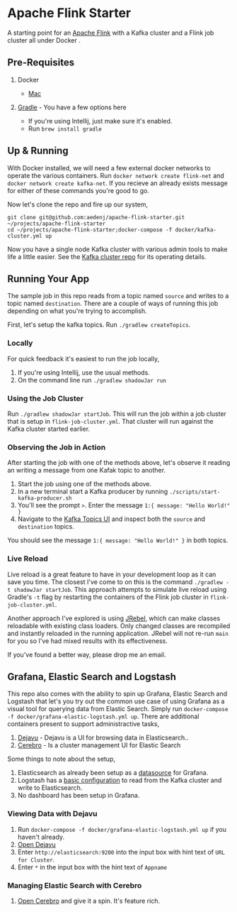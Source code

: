 Apache Flink Starter
===================
A starting point for an [Apache Flink](https://ci.apache.org/projects/flink/flink-docs-master/) with a
Kafka cluster and a Flink job cluster all under Docker .

## Pre-Requisites

1. Docker

    + [Mac](https://download.docker.com/mac/stable/Docker.dmg)

1. [Gradle](https://gradle.org) - You have a few options here
    + If you're using Intellij, just make sure it's enabled.
    + Run `brew install gradle`

## Up & Running

With Docker installed, we will need a few external docker networks to operate the various containers.
Run `docker network create flink-net` and `docker network create kafka-net`. If you recieve an already exists message for either of these commands you're good to go.

Now let's clone the repo and fire up our system,

```
git clone git@github.com:aedenj/apache-flink-starter.git ~/projects/apache-flink-starter
cd ~/projects/apache-flink-starter;docker-compose -f docker/kafka-cluster.yml up
```

Now you have a single node Kafka cluster with various admin tools to make life a little easier. See the [Kafka cluster repo](https://github.com/aedenj/kafka-cluster-starter) for its operating details.

## Running Your App

The sample job in this repo reads from a topic named `source` and writes to a topic named `destination`.
There are a couple of ways of running this job depending on what you're trying to accomplish.

First, let's setup the kafka topics. Run `./gradlew createTopics`.

### Locally

For quick feedback it's easiest to run the job locally,

1. If you're using Intellij, use the usual methods.
1. On the command line run `./gradlew shadowJar run`

### Using the Job Cluster

Run `./gradlew shadowJar startJob`. This will run the job within a job cluster that is setup in `flink-job-cluster.yml`. That cluster will run against the Kafka cluster started earlier.


### Observing the Job in Action

After starting the job with one of the methods above, let's observe it reading an writing a message from one Kafak topic to another.

1. Start the job using one of the methods above.
1. In a new terminal start a Kafka producer by running `./scripts/start-kafka-producer.sh`
1. You'll see the prompt `>`. Enter the message `1:{ message: "Hello World!" }`
1. Navigate to the [Kafka Topics UI](http://localhost:9002/#/) and inspect both the `source` and `destination` topics.

You should see the message `1:{ message: "Hello World!" }` in both topics.


### Live Reload

Live reload is a great feature to have in your development loop as it can save you time. The closest I've come to on this is the command `./gradlew -t shadowJar startJob`. This approach attempts to simulate live reload using Gradle's `-t` flag by restarting the containers of the Flink job cluster in `flink-job-cluster.yml`.

Another approach I've explored is using [JRebel](https://manuals.jrebel.com/jrebel/standalone/index.html), which can make classes reloadable with existing class loaders. Only changed classes are recompiled and instantly reloaded in the running application. JRebel will not re-run `main` for you so I've had mixed results with its effectiveness.

If you've found a better way, please drop me an email.

## Grafana, Elastic Search and Logstash

This repo also comes with the ability to spin up Grafana, Elastic Search and Logstash that let's you try out the common use case of using Grafana as a visual tool for querying data from Elastic Search. Simply run `docker-compose -f docker/grafana-elastic-logstash.yml up`. There are additional containers present to support administractive tasks,

1. [Dejavu](https://github.com/appbaseio/dejavu) - Dejavu is a UI for browsing data in Elasticsearch..
1. [Cerebro](https://github.com/lmenezes/cerebro) - Is a cluster management UI for Elastic Search

Some things to note about the setup,

1. Elasticsearch as already been setup as a [datasource](https://github.com/aedenj/apache-flink-starter/tree/master/conf/grafana/provisioning/datasources) for Grafana.
1. Logstash has a [basic configuration](https://github.com/aedenj/apache-flink-starter/tree/master/conf/logstash) to read from the Kafka cluster and write to Elasticsearch.
1. No dashboard has been setup in Grafana.

### Viewing Data with Dejavu

1. Run `docker-compose -f docker/grafana-elastic-logstash.yml up` if you haven't already.
1. [Open Dejavu](http://localhost:1358/?appname=&url=&mode=edit)
1. Enter `http://elasticsearch:9200` into the input box with hint text of `URL for Cluster`.
1. Enter `*` in the input box with the hint text of `Appname`

### Managing Elastic Search with Cerebro

1. [Open Cerebro](http://localhost:9004/#/overview?host=http:%2F%2Felasticsearch:9200) and give it a spin. It's feature rich.
